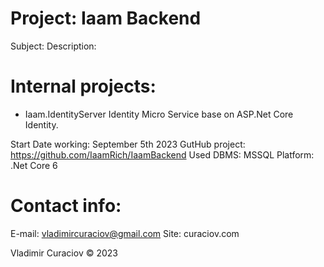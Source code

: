 # Project: Iaam Backend
Subject: 
Description:

# Internal projects:
- Iaam.IdentityServer 
Identity Micro Service base on ASP.Net Core Identity.

Start Date working: September 5th 2023
GutHub project: https://github.com/IaamRich/IaamBackend
Used DBMS: MSSQL
Platform: .Net Core 6

# Contact info:
E-mail: vladimircuraciov@gmail.com
Site: curaciov.com


Vladimir Curaciov © 2023
